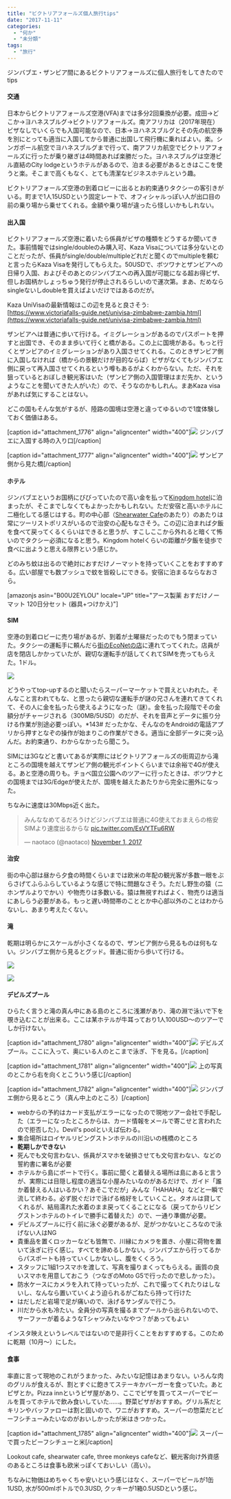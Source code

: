 ```yaml
---
title: "ビクトリアフォールズ個人旅行tips"
date: "2017-11-11"
categories: 
  - "何か"
  - "未分類"
tags: 
  - "旅行"
---
```


ジンバブエ・ザンビア間にあるビクトリアフォールズに個人旅行をしてきたのでtips

#### 交通

日本からビクトリアフォールズ空港(VFA)までは多分2回乗換が必要。成田→どこか→ヨハネスブルグ→ビクトリアフォールズ。南アフリカは（2017年現在）ビザなしでいくらでも入国可能なので、日本→ヨハネスブルグとその先の航空券を別にとっても適当に入国してから普通に出国して飛行機に乗ればよい。楽。シンガポール航空でヨハネスブルグまで行って、南アフリカ航空でビクトリアフォールズに行ったが乗り継ぎは4時間あれば楽勝だった。ヨハネスブルグは空港ビル直結のCity lodgeというホテルがあるので、泊まる必要があるときはここを使うと楽。そこまで高くもなく、とても清潔なビジネスホテルという趣。

ビクトリアフォールズ空港の到着ロビーに出るとお約束通りタクシーの客引きがいる。町まで1人15USDという固定レートで、オフィシャルっぽい人が出口目の前の乗り場から乗せてくれる。金額や乗り場が違ったら怪しいかもしれない。

#### 出入国

ビクトリアフォールズ空港に着いたら係員がビザの種類をどうするか聞いてきた。事前情報ではsingle/doubleのみ購入可、Kaza Visaについては多分ないとのことだったが、係員がsingle/double/multipleどれだと聞くのでmultipleを頼むと言ったらKaza Visaを発行してもらえた。50USDで、ボツワナとザンビアへの日帰り入国、およびそのあとのジンバブエへの再入国が可能になる超お得ビザ、但しお国柄かしょっちゅう発行が停止されるらしいので運次第。まあ、だめならsingleないしdoubleを買えばよいだけではあるのだが。

Kaza UniVisaの最新情報はこの辺を見ると良さそう: [https://www.victoriafalls-guide.net/univisa-zimbabwe-zambia.html](https://www.victoriafalls-guide.net/univisa-zimbabwe-zambia.html)

ザンビアへは普通に歩いて行ける。イミグレーションがあるのでパスポートを押すと出国でき、そのまま歩いて行くと橋がある。この上に国境がある。もっと行くとザンビアのイミグレーションがあり入国させてくれる。このときザンビア側に入国しなければ（橋からの景観だけが目的ならば）ビザがなくてもジンバブエ側に戻って再入国させてくれるという噂もあるがよくわからない。ただ、それを狙っているとおぼしき観光客はいた（ザンビア側の入国管理はまだ先か、というようなことを聞いてきた人がいた）ので、そうなのかもしれん。まあKaza visaがあれば気にすることはない。

どこの国もそんな気がするが、陸路の国境は空港と違ってゆるいので1度体験しておく価値はある。

\[caption id="attachment\_1776" align="aligncenter" width="400"\][![](https://blog.naotaco.com/assets/images/posts/2017/11/DSC07072-400x267.jpg)](https://blog.naotaco.com/assets/images/posts/2017/11/DSC07072.jpg) ジンバブエに入国する時の入り口\[/caption\]

\[caption id="attachment\_1777" align="aligncenter" width="400"\][![](https://blog.naotaco.com/assets/images/posts/2017/11/DSC07060-400x267.jpg)](https://blog.naotaco.com/assets/images/posts/2017/11/DSC07060.jpg) ザンビア側から見た橋\[/caption\]

#### ホテル

ジンバブエというお国柄にびびっていたので高い金を払って[Kingdom hotel](https://www.google.co.jp/maps/place/The+Kingdom+Hotel/@-17.9272487,25.843551,17.75z/data=!4m14!1m8!3m7!1s0x0:0x0!2zMTfCsDU1JzM5LjEiUyAyNcKwNTAnMTUuOSJF!3b1!7e2!8m2!3d-17.9275152!4d25.8377579!3m4!1s0x0:0xb7db4e6a90558724!8m2!3d-17.928314!4d25.8429343)に泊まったが、そこまでしなくてもよかったかもしれない。ただ安宿と高いホテルに二極化してる感じはする。町の中心部（[Shearwater Cafe](https://www.google.co.jp/maps/place/Shearwater+Cafe/@-17.9275278,25.8372028,19z/data=!4m14!1m8!3m7!1s0x0:0x0!2zMTfCsDU1JzM5LjEiUyAyNcKwNTAnMTUuOSJF!3b1!7e2!8m2!3d-17.9275152!4d25.8377579!3m4!1s0x194fe54571cf98a7:0xaaf8c22b59926815!8m2!3d-17.9281852!4d25.8380715)のあたり）のあたりは常にツーリストポリスがいるので治安の心配もなさそう。この辺に泊まれば夕飯を食べて戻ってくるくらいはできると思うが、すこしここから外れると暗くて怖いのでタクシー必須になると思う。Kingdom hotelくらいの距離が夕飯を徒歩で食べに出ようと思える限界という感じか。

どのみち蚊は出るので絶対におすだけノーマットを持っていくことをおすすめする。広い部屋でも数プッシュで蚊を皆殺しにできる。安宿に泊まるならなおさら。

\[amazonjs asin="B00U2EYLOU" locale="JP" title="アース製薬 おすだけノーマット 120日分セット (器具+つけかえ)"\]

#### SIM

空港の到着ロビーに売り場があるが、到着が土曜昼だったのでもう閉まっていた。タクシーの運転手に頼んだら[街のEcoNetの店](https://www.google.co.jp/maps/place/17%C2%B055'39.1%22S+25%C2%B050'15.9%22E/@-17.9275137,25.8372108,19z/data=!3m1!4b1!4m6!3m5!1s0x0:0x0!7e2!8m2!3d-17.9275152!4d25.8377579)に連れてってくれた。店員が店を閉店しかかっていたが、親切な運転手が話してくれてSIMを売ってもらえた。1ドル。

![](https://blog.naotaco.com/assets/images/posts/2017/11/DSC07598-400x267.jpg)

どうやってtop-upするのと聞いたらスーパーマーケットで買えといわれた。そんなこと言われてもな、と思ったら親切な運転手が謎の兄さんを連れてきてくれて、その人に金を払ったら使えるようになった（謎）。金を払った段階でその金額分がチャージされる（300MB/5USD）のだが、それを音声とデータに振り分ける作業が別途必要っぽい。\*143# だったかな、そんなのをAndroidの電話アプリから押すとなぞの操作が始まりこの作業ができる。適当に全部データに突っ込んだ。お約束通り、わからなかったら聞こう。

SIMには3Gなどと書いてあるが実際にはビクトリアフォールズの街周辺から滝ところの国境を越えてザンビア側の観光ポイントくらいまでは余裕で4Gが使える。あと空港の周りも。チョベ国立公園へのツアーに行ったときは、ボツワナとの国境までは3G/Edgeが使えたが、国境を越えたあたりから完全に圏外になった。

ちなみに速度は30Mbps近く出た。

<blockquote class="twitter-tweet" data-lang="en"><p dir="ltr" lang="ja">みんななめてるだろうけどジンバブエは普通に4G使えておまえらの格安SIMより速度出るからな <a href="https://t.co/EsVYTFu6RW">pic.twitter.com/EsVYTFu6RW</a></p>— naotaco (@naotaco) <a href="https://twitter.com/naotaco/status/925668731895853056?ref_src=twsrc%5Etfw">November 1, 2017</a></blockquote>

#### 治安

街の中心部は昼から夕食の時間くらいまでは欧米の年配の観光客が多数一眼をぶらさげてふらふらしているような感じで特に問題なさそう。ただし野生の猿（ニホンザルよりでかい）や物売りは多数いる。猿は無視すればよく、物売りは適当にあしらう必要がある。もっと遅い時間帯のこととか中心部以外のことはわからないし、あまり考えたくない。

#### 滝

乾期は明らかにスケールが小さくなるので、ザンビア側から見るものは何もない。ジンバブエ側から見るとグッド。普通に街から歩いて行ける。

[![](https://blog.naotaco.com/assets/images/posts/2017/11/DSC07130-400x267.jpg)](https://blog.naotaco.com/assets/images/posts/2017/11/DSC07130.jpg)

[![](https://blog.naotaco.com/assets/images/posts/2017/11/DSC07127-400x267.jpg)](https://blog.naotaco.com/assets/images/posts/2017/11/DSC07127.jpg)

#### デビルズプール

ひらたく言うと滝の真ん中にある島のところに浅瀬があり、滝の淵で泳いで下を覗き込むことが出来る。ここは某ホテルが牛耳っており1人100USD～のツアーでしか行けない。

\[caption id="attachment\_1780" align="aligncenter" width="400"\][![](https://blog.naotaco.com/assets/images/posts/2017/11/DNZHJrJW0AAMfV5-400x267.jpg)](https://blog.naotaco.com/assets/images/posts/2017/11/DNZHJrJW0AAMfV5.jpg) デビルズプール。ここに入って、奥にいる人のとこまで泳ぎ、下を見る。\[/caption\]

\[caption id="attachment\_1781" align="aligncenter" width="400"\][![](https://blog.naotaco.com/assets/images/posts/2017/11/DNZIDU0W0AIRj7i-400x225.jpg)](https://blog.naotaco.com/assets/images/posts/2017/11/DNZIDU0W0AIRj7i.jpg) 上の写真のとこから右を向くとこういう感じ\[/caption\]

\[caption id="attachment\_1782" align="aligncenter" width="400"\][![](https://blog.naotaco.com/assets/images/posts/2017/11/DSC07140-400x267.jpg)](https://blog.naotaco.com/assets/images/posts/2017/11/DSC07140.jpg) ジンバブエ側から見るとこう（真ん中上のところ）\[/caption\]

- webからの予約はカード支払がエラーになったので現地ツアー会社で手配した（エラーになったところからは、カード情報をメールで寄こせと言われたので拒否した）。Devil's poolといえば伝わる。
- 集合場所はロイヤルリビングストンホテルの川沿いの桟橋のところ
- **乾期しかできない**
- 死んでも文句言わない、係員がスマホを破損させても文句言わない、などの誓約書に署名が必要
- ホテルから島にボートで行く。事前に聞くと着替える場所は島にあると言うが、実際には目隠し程度の適当な小屋みたいなのがあるだけで、ガイド「誰か着替える人はいるかい？あそこでだが」みんな「HAHAHA」などと一瞬で流して終わる。必ず脱ぐだけで泳げる格好をしていくこと。タオルは貸してくれるが、結局濡れた水着のまま戻ってくることになる（戻ってからリビングストンホテルのトイレで勝手に着替えた）ので、一通り準備が必要。
- デビルズプールに行く前に泳ぐ必要があるが、足がつかないところなので泳げない人はNG
- 貴重品を置くロッカーなども皆無で、川縁にカメラを置き、小屋に荷物を置いて泳ぎに行く感じ。すべてを諦めるしかない。ジンバブエから行ってるからパスポートも持っていくしかないし、腹をくくろう。
- スタッフに1組1つスマホを渡して、写真を撮りまくってもらえる。画質の良いスマホを用意しておこう（つなぎのMoto G5で行ったので悲しかった）。
- 防水ケースにカメラを入れて持っていったが、これで撮ってくれたりはしないし、なんなら置いていくよう迫られるがごねたら持って行けた
- はだしだと岩場で足が痛いので、泳げるサンダルで行こう。
- 川だから水も冷たい。全員分の写真を撮るまでプールから出られないので、サーファーが着るようなTシャツみたいなやつ？があってもよい

インスタ映えというレベルではないので是非行くことをおすすめする。このために乾期（10月～）にした。

#### 食事

率直に言って現地のこれがうまかった、みたいな記憶はあまりない。いろんな肉のグリルが食えるが、割とすぐに飽きてステーキかバーガーを食っていた。あとピザとか。Pizza innというピザ屋があり、ここでピザを買ってスーパーでビールを買ってホテルで飲み食いしていた……。野菜ピザがおすすめ。グリル系だとキリンやバッファローは割と固いので、ワニがおすすめ。スーパーの惣菜だとビーフシチューみたいなのがおいしかったが米はきつかった。

\[caption id="attachment\_1785" align="aligncenter" width="400"\][![](https://blog.naotaco.com/assets/images/posts/2017/11/DSC07078-400x267.jpg)](https://blog.naotaco.com/assets/images/posts/2017/11/DSC07078.jpg) スーパーで買ったビーフシチューと米\[/caption\]

Lookout cafe, shearwater cafe, three monkeys cafeなど、観光客向け外資感のあるところは食事も欧米っぽくておいしい（高い）。

ちなみに物価はめちゃくちゃ安いという感じはなく、スーパーでビールが1缶1USD, 水が500mlボトルで0.3USD, クッキーが1箱0.5USDという感じ。
